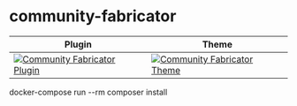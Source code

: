 # community-fabricator

| Plugin    | Theme    |
| --------- | -------- |
| [![Community Fabricator Plugin](https://img.shields.io/static/v1?label=Plugin&message=DOWNLOAD%200.0.1&color=026e00&style=for-the-badge&logo=wordpress)](https://packatron.github.io/community-fabricator/dist/community-fabricator-plugin-0.0.1.zip) | [![Community Fabricator Theme](https://img.shields.io/static/v1?label=Theme&message=DOWNLOAD%200.0.1&color=026e00&style=for-the-badge&logo=wordpress)](https://packatron.github.io/community-fabricator/dist/community-fabricator-theme-0.0.1.zip) |





docker-compose run --rm composer install

